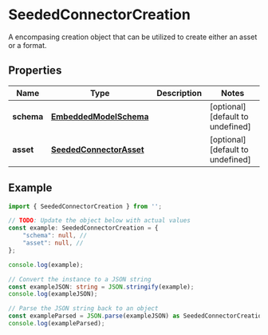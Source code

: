 
# SeededConnectorCreation

A encompasing creation object that can be utilized to create either an asset or a format.

## Properties

Name | Type | Description | Notes
------------ | ------------- | ------------- | -------------
**schema** | [**EmbeddedModelSchema**](EmbeddedModelSchema) |  | [optional] [default to undefined]
**asset** | [**SeededConnectorAsset**](SeededConnectorAsset) |  | [optional] [default to undefined]

## Example

```typescript
import { SeededConnectorCreation } from '';

// TODO: Update the object below with actual values
const example: SeededConnectorCreation = {
    "schema": null, // 
    "asset": null, // 
};

console.log(example);

// Convert the instance to a JSON string
const exampleJSON: string = JSON.stringify(example);
console.log(exampleJSON);

// Parse the JSON string back to an object
const exampleParsed = JSON.parse(exampleJSON) as SeededConnectorCreation;
console.log(exampleParsed);
```




